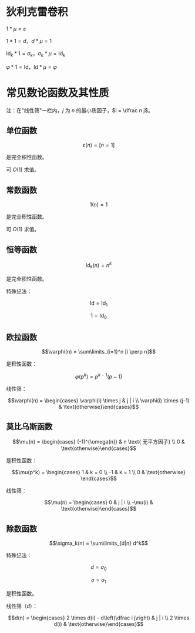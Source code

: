 # 狄利克雷卷积

$1 * \mu = \varepsilon$

$1 * 1 = d$，$d * \mu = 1$

$\text{Id}_k * 1 = \sigma_k$，$\sigma_k * \mu = \text{Id}_k$

$\varphi * 1 = \text{Id}$，$\text{Id} * \mu = \varphi$

# 常见数论函数及其性质

注：在"线性筛"一栏内，$j$ 为 $n$ 的最小质因子，$i = \dfrac n j$。

## 单位函数

$$\varepsilon(n) = [n = 1]$$

是完全积性函数。

可 $O(1)$ 求值。

## 常数函数

$$1(n) = 1$$

是完全积性函数。

可 $O(1)$ 求值。

## 恒等函数

$$\text{Id}_k(n) = n^k$$

是完全积性函数。

特殊记法：

$$\text{Id} = \text{Id}_1$$

$$1 = \text{Id}_0$$

## 欧拉函数

$$\varphi(n) = \sum\limits_{i=1}^n [i \perp n]$$

是积性函数：

$$\varphi(p^k) = p^{k-1}(p-1)$$

线性筛：

$$\varphi(n) = \begin{cases} \varphi(i) \times j & j | i \\ \varphi(i) \times (j-1) & \text{otherwise}\end{cases}$$

## 莫比乌斯函数

$$\mu(n) = \begin{cases} (-1)^{\omega(n)} & n \text{ 无平方因子} \\ 0 & \text{otherwise}\end{cases}$$

是积性函数：

$$\mu(p^k) = \begin{cases} 1 & k = 0 \\ -1 & k = 1 \\ 0 & \text{otherwise} \end{cases}$$

线性筛：

$$\mu(n) = \begin{cases} 0 & j | i \\ -\mu(i) & \text{otherwise}\end{cases}$$

## 除数函数

$$\sigma_k(n) = \sum\limits_{d|n} d^k$$

特殊记法：

$$d = \sigma_0$$

$$\sigma = \sigma_1$$

是积性函数。

线性筛（$d$）：

$$d(n) = \begin{cases} 2 \times d(i) - d\left(\dfrac i j\right) & j | i \\ 2 \times d(i) & \text{otherwise}\end{cases}$$